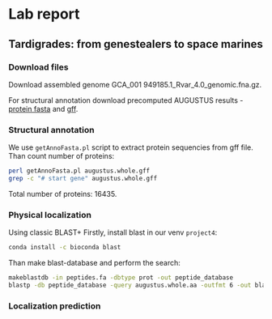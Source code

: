 # Lab report
## Tardigrades: from genestealers to space marines

### Download files
Download assembled genome GCA_001 949185.1_Rvar_4.0_genomic.fna.gz.

For structural annotation download precomputed AUGUSTUS results - [protein fasta](https://drive.google.com/file/d/1hCEywBlqNzTrIpQsZTVuZk1S9qKzqQAq/view) and [gff](https://drive.google.com/file/d/12ShwrgLkvJIYQV2p1UlXklmxSOOxyxj4/view).

### Structural annotation
We use  `getAnnoFasta.pl` script to extract protein sequencies from gff file. Than count number of proteins:
```bash
perl getAnnoFasta.pl augustus.whole.gff
grep -c "# start gene" augustus.whole.gff
```
Total number of proteins: 16435.

### Physical localization
Using classic BLAST+
Firstly, install blast in our venv `project4`:
```bash
conda install -c bioconda blast
```
Than make blast-database and perform the search:
```bash
makeblastdb -in peptides.fa -dbtype prot -out peptide_database
blastp -db peptide_database -query augustus.whole.aa -outfmt 6 -out blast_res
```

### Localization prediction
